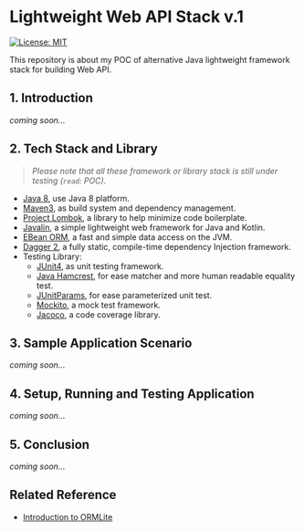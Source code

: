 # Lightweight Web API Stack v.1
[![License: MIT](https://img.shields.io/badge/License-MIT-blue.svg)](/LICENSE)

This repository is about my POC of alternative Java lightweight framework stack for building Web API.



## 1. Introduction

_coming soon..._



## 2. Tech Stack and Library

>  _Please note that all these framework or library stack is still under testing (`read`: POC)._

- [Java 8](http://www.oracle.com/technetwork/java/javase/downloads/java-archive-javase8-2177648.html), use Java 8 platform.
- [Maven3](https://maven.apache.org/index.html), as build system and dependency management.
- [Project Lombok](https://projectlombok.org/), a library to help minimize code boilerplate.
- [Javalin](https://javalin.io/), a simple lightweight web framework for Java and Kotlin.
- [EBean ORM](http://ebean-orm.github.io/), a fast and simple data access on the JVM.
- [Dagger 2](https://google.github.io/dagger/), a fully static, compile-time dependency Injection framework.
- Testing Library:
   - [JUnit4](https://junit.org/junit4/), as unit testing framework.
   - [Java Hamcrest](http://hamcrest.org/JavaHamcrest/), for ease matcher and more human readable equality test.
   - [JUnitParams](https://github.com/Pragmatists/JUnitParams), for ease parameterized unit test.
   - [Mockito](http://site.mockito.org/), a mock test framework.
   - [Jacoco](https://www.eclemma.org/jacoco/), a code coverage library.

  

## 3. Sample Application Scenario

_coming soon..._



## 4. Setup, Running and Testing Application

_coming soon..._



## 5. Conclusion

_coming soon..._



## Related Reference
- [Introduction to ORMLite](http://www.baeldung.com/ormlite)
